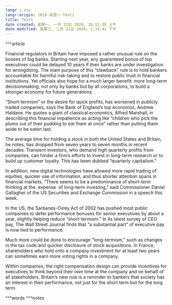 ```yaml
---
langr : xxx
langr-origin: 2019-英语一-Text1
title: Text1
date created: 星期一, 一月 22日 2024, 10:15:39 上午
date modified: 星期三, 二月 21日 2024, 2:33:41 下午
---
```


^^^article

Financial regulators in Britain have imposed a rather unusual rule on the bosses of big banks. Starting next year, any guaranteed bonus of top executives could be delayed 10 years if their banks are under investigation for wrongdoing. The main purpose of this “clawback” rule is to hold bankers accountable for harmful risk-taking and to restore public trust in financial institutions. Yet officials also hope for a much larger benefit: more long-term decisionmaking, not only by banks but by all corporations, to build a stronger economy for future generations.

“Short-termism” or the desire for quick profits, has worsened in publicly traded companies, says the Bank of England’s top economist, Andrew Haldane. He quotes a giant of classical economics, Alfred Marshall, in describing this financial impatience as acting like “children who pick the plums out of their pudding to eat them at once” rather than putting them aside to be eaten last.

The average time for holding a stock in both the United States and Britain, he notes, has dropped from seven years to seven months in recent decades. Transient investors, who demand high quarterly profits from companies, can hinder a firm’s efforts to invest in long-term research or to build up customer loyalty. This has been dubbed “quarterly capitalism.”

In addition, new digital technologies have allowed more rapid trading of equities, quicker use of information, and thus shorter attention spans in financial markets. “There seems to be a predominance of short-term thinking at the  expense  of long-term investing,” said Commissioner Daniel Gallagher of the US Securities and Exchange Commission in a speech this week.

In the US, the Sarbanes-Oxley Act of 2002 has pushed most public companies to defer performance bonuses for senior executives by about a year, slightly helping reduce “short-termism.” In its latest survey of CEO pay, The Wall Street Journal finds that “a substantial part” of executive pay is now tied to performance.

Much more could be done to encourage “long-termism,” such as changes in the tax code and quicker disclosure of stock acquisitions. In France, shareholders who hold onto a company investment for at least two years can sometimes earn more voting rights in a company.

Within companies, the right compensation design can provide incentives for executives to think beyond their own time at the company and on behalf of all stakeholders. Britain’s new rule is a reminder to bankers that society has an interest in their performance, not just for the short term but for the long term.




^^^words
^^^notes